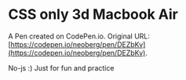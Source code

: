 # CSS only 3d Macbook Air

A Pen created on CodePen.io. Original URL: [https://codepen.io/neoberg/pen/DEZbKv](https://codepen.io/neoberg/pen/DEZbKv).

No-js :) Just for fun and practice